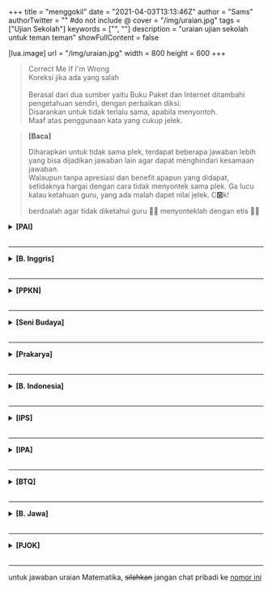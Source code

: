 +++
title = "menggokil"
date = "2021-04-03T13:13:46Z"
author = "Sams"
authorTwitter = "" #do not include @
cover = "/img/uraian.jpg"
tags = ["Ujian Sekolah"]
keywords = ["", ""]
description = "uraian ujian sekolah untuk teman teman"
showFullContent = false

[lua.image]
url = "/img/uraian.jpg"
width = 800
height = 600
+++
> Correct Me If I'm Wrong<br>
> Koreksi jika ada yang salah<br><br>
> Berasal dari dua sumber yaitu Buku Paket dan Internet ditambahi pengetahuan sendiri, dengan perbaikan diksi.<br>
> Disarankan untuk tidak terlalu sama, apabila menyontoh.<br>
> Maaf atas penggunaan kata yang cukup jelek.

> <b>[Baca]</b>
>
> Diharapkan untuk tidak sama plek, terdapat beberapa jawaban lebih yang bisa dijadikan jawaban lain agar dapat menghindari kesamaan jawaban. <br>
> Walaupun tanpa apresiasi dan benefit apapun yang didapat, setidaknya hargai dengan cara tidak menyontek sama plek. Ga lucu kalau ketahuan guru, yang ada malah dapet nilai jelek. C🅾️k! 
>
> berdoalah agar tidak diketahui guru 🙏🏿
> menyonteklah dengan etis 👊🏿

<details>
<summary><b>[PAI]</b></summary>
<br>
1. Allah akan memberikan kepada orang orang yang beriman pahala yang besar<br><br><hr>
2. Hikmah Iman kepada rasul, yaitu :<br>
A. Menjadikan rasul sebagai suri teladan dalam hidup<br>
B. Mencintai rasul dengan cara mengikuti dan mengamalkan ajarannya<br>
C. Dengan beriman kepada rasul, maka makin sempurna imannya<br>
D. Mendorong diri untuk melakukan kebaikan-kebaikan
<blockquote>
Alternatif jawaban :<br>
> Menyadari bahwa hakikat dirinya adalah makhluk (ciptaan) Allah<br>
> Menegakkan agama Allah Ta’ala dengan syariat yang diajarkannya <br>
> Terdorong untuk menjadikan rasul-rasul Allah contoh dalam menjalankan hidup<br><br> 
</blockquote>
3. tiga syarat diterimanya amal sholeh, antara lain :<br>
A. Beriman dan bertaqwa<br>
B. Melakukan dengan ikhlas<br>
C. Mengikuti dan melaksanakan ajaran Rasulallah<br><br><hr>
4. Sebesar 10% dari hasil pertanian sesuai dengan ketentuan untuk sawah yang memanfaatkan air hujan sebagai sumber air, dalam hal ini jumlahnya sebesar 150 kg<br><br><hr>
5. Demak merupakan kerajaan Islam pertama di Pulau Jawa. Di samping sebagai pusat pemerintahan, demak sekaligus pusat penyebaran agama Islam di Pulau Jawa. Salah satu rintangan para wali adalah masih kuatnya pengaruh Hindu dan Buddha di Demak pada waktu itu. Pada akhirnya Islam dapat diterima melalui pendekatan dengan dakwah melalui adat atau budaya yang ada. Untuk itu setiap tanggal 10 dzulhijjah Umat Islam memperingati Hari Raya Idul Adha dengan melaksanakan sholat Ied, penyembelihan hewan kemudian dilanjutkan dengan Grebeg Besar Demak. Pada waktu itu, di Masjid Agunh Demak diselenggarakan keramaian yang disisipi syair syair Islam<br>
</details>
<br><hr>

<details>
<summary><b>[B. Inggris]</b></summary>
<br>
1. No, it does not. They are invertebrate animals. This means that unlike fish or people, they have no backbones. In fact, they have no bones at all<br><br><hr>
2. Because they are made almost entirely of water<br><br><hr>
3. Explain to the readers about jellyfish in general<br><br><hr>
4. Salt water, fresh water, tropical seas, and icy waters near the south and north poles<br><br><hr>
5. Jellyfish
</details>
<br><hr>

<details>
<summary><b>[PPKN]</b></summary>
<br>
1. Rumusan dasar negara yang diajukan oleh Soepomo, antara lain :<br>
A. Persatuan<br>
B. Kekeluargaan<br>
C. Keseimbangan lahir dan batin<br>
D. Musyawarah<br>
E. Keadilan rakyat<br><br><hr>
2. Empat pokok pikiran pembukaaan UUD 1945, yaitu :<br>
A. Pokok pikiran pertama, negara melindungi segenap bangsa Indonesia dan seluruh tumpah darah Indonesia dengan berdasar atas persatuan. <br><br>
Pokok pikiran pertama menegaskan bahwa negara mengatasi segala macam paham golongan dan paham individualistis, serta penyelenggara negara dan setiap warga negara wajib mengutamakan kepentingan negara di atas kepentingan golongan atau individu<br><br>
B. Pokok pikiran kedua, negara hendak mewujudkan keadilan sosial bagi seluruh rakyat Indonesia. <br><br>
Pokok pikiran kedua memiliki makna bahwasanya penyelenggara negara dapat menentukan jalan serta aturan yang harus dilaksanakan menurut Undang Undang Dasar untuk mencapai tujuan memajukan kesejahteraan umum yang berkeadilan<br><br>
C. Pokok pikiran ketiga, negara yang berkedaulatan rakyat, berdasarkan atas kerakyatan dan permusyawaratan/perwakilan. <br><br>
Pokok pikiran ketiga menyatakan bahwa kedaulatan berada di tangan masyarakat. Serta pokok pikiran ini sesuai dengan masyarakat Indonesia yang mengedepankan musyawarah untuk mufakat dalam penyelesaian masalah<br><br>
D. Pokok pikiran keempat, negara berdasarkan atas Ketuhanan Yang Maha Esa, menurut dasar kemanusiaan yang adil dan beradab.<br><br>
Pokok pikiran keempat menegaskan ketakwaan terhadap tuhan, serta menjunjung tinggi martabat manusia atau nilai kemanusiaan yang luhur<br><br><hr>
3. Empat pengertian teori kedaulatan, yaitu :<br>
A. Teori Kedaulatan Tuhan<br>
Teori kedaulatan Tuhan merupakan teori kedaulatan yang mengajarkan bahwa negara atau pemerintah mendapat kekuasaan tertinggi dari Tuhan, kekuasaan yang berasal dari Tuhan itu diberikan kepada tokoh tokoh terpilih yang menjadi pemimpin negara dan berperan selaku wakil Tuhan di dunia<br><br>
B. Teori Kedaulatan Raja<br>
Teori Kedaulatan Raja adalah teori yang mengajarkan bahwa kekuasaan tertinggi dalam suatu negara berada di tangan Raja<br><br>
C. Teori Kedaulatan Negara<br>
Teori kedaulatan negara adalah teori yang mengajarkan bahwa kekuasaan tertinggi berada di suatu negara, timbul bersamaan dengan berdirinya suatu negara, hukum dan konstitusi lahir menurut kehendak negara dan diabdikan kepada kepentingan negara<br><br>
D. Teori Kedaulatan Rakyat<br>
Teori kedaulatan rakyat adalah teori yang beranggapan bahwa kekuasaan tertinggi berada di tangan rakyat dan terbentuk atas perjanjian masyarakat, serta memberikan sebagian kekuasaan kepada penguasa yang terpilih dengan melindungi hak hak Rakyat
<blockquote>
Alternatif jawaban :<br>
> Teori Kedaulatan Hukum<br>
Teori Kedaulatan Hukum adalah teori yang mengajarkan bahwa hukum merupakan kekuasaan tertinggi, kekuasaan pemerintah berasal dari hukum dan hukum yang membimbing kekuasaan pemerintah
</blockquote>
4. Menurut saya teori kedaulatan rakyat sesuai dengan Bangsa Indonesia. Pemilu, Lembaga perwakilan rakyat, badan majelis pengawal pemerintah, dan susunan kekuasaan majelis berdasarkan UU merupakan perwujudan dari ajaran teori kedaulatan rakyat. Pemilu sendiri merupakan perwujudan kekuasaan rakyat yang memilih pemegang kekuasaan. Lembaga perwakilan rakyat serta badan majelis pengawal pemerintah yang memberikan hak hak rakyat sebagai pemegang kekuasaan tertinggi. Kemudian, susunan kekuasaan majelis yang berdasarkan UU adalah perwujudan dari perjanjian masyarakat yang merupakan dasar teori ini<br><br><hr>
5. Salah satu hal yang bisa dilakukan untuk bela negara sebagai generasi muda dalam kehidupan sehari hari adalah dengan cara menumbuhkan keaktifan dalam berperan aktif untuk mewujudkan kemajuan bangsa dan negara<br><br>
</details>
<br><hr>

<details>
<summary><b>[Seni Budaya]</b></summary>
<br>
1. Lima alat musik ritmis, antara lain :<br>
A. Konga<br>
B. Marakas<br>
C. Tamborin<br>
D. Drum<br>
E. Triangle
<blockquote>
Alternatif jawaban :<br>
> Ketipung <br>
> Tifa <br>
> Rebana <br>
> Kastanyet <br>
> Djembe <br>
</blockquote>
2. Ciri ciri musik pop, yaitu :<br>
A. Memiliki melodi yang mudah dicerna<br>
B. Memiliki lirik dengan kata-kata sederhana dan mudah dipahami<br>
C. Memiliki harmoni yang tidak terlalu rumit, namun memiliki tempo yang cukup bervariasi<br>
D. Alat musik yang biasanya digunakan untuk jenis musik pop antara lain gitar, bass, piano, drum dan keyboard
<blockquote>
Alternatif jawaban :<br>
> Mudah dikombinasikan dengan genre musik yang lain dan menghasilkan genre baru yang lebih segar<br>
> Terkadang lirik lagu pop disesuaikan dengan isu atau tren yang sedang populer<br>
</blockquote>
3. Lima tema dalam karya seni rupa murni, yaitu :<br>
A. Hubungan manusia dengan dirinya<br>
B. Hubungan manusia dengan manusia lain<br>
C. Hubungan manusia dengan alam sekitar<br>
D. Hubungan manusia dengan aktifitasnya <br>
E. Hubungan manusia dengan imajinasinya<br><br><hr>
4. Lima teknik dalam membuat patung, yaitu :<br>
A. Teknik pahat, yaitu mengurangi bahan menggunakan alat pahat<br>
B. Teknik butsir, yaitu membentuk benda dengan mengurangi dan menambah benda<br>
C. Teknik cor, yaitu membuat karya seni dengan membuat alat cetakan, kemudian dituangkan bahan berupa semen, gips, dan bahan sebagainya sehingga menghasilkan bentuk yang diinginkan<br>
D. Teknik cetak, yaitu membuat karya seni dengan cara membuat cetakan terlebih dahulu<br>
E. Teknik Assembling (merakit) adalah membuat sambungan dari beberapa material seperti besi, logam, kertas, kayu maupun tekstil. Bisa disambung dengan cara las listrik atau dengan lem untuk mendapatkan bentuk tertentu<br><br><hr>
5. Lima bahan alam dan buatan dalam membuat seni grafis cetak tinggi, antara lain :<br><br>
Bahan alam,<br>
A. Batang daun pisang<br>
B. Kulit pohon<br>
C. Daun<br>
D. Buah <br>
E. Kayu<br><br>
Bahan buatan,<br>
A. Aluminium <br>
B. Cat minyak<br>
C. Tinta<br>
D. Kertas karton <br>
E. Kertas gambar<br><br>
</details>
<br><hr>

<details>
<summary><b>[Prakarya]</b></summary>
<br>
catatan: aku kurang dapat memahami soal nomor 1, kemungkinan soal memang tidak jelas/lengkap. Asumsikan saja soal mengenai "Serat alam yang terdapat di Indonesia" <br><br>
1. Beberapa serat alam yang terdapat di Indonesia, antara lain :<br>
A. Serat sutra dari kepompong ulat sutra (Hewan)<br>
B. Serat wol dari bulu domba (Hewan)<br>
C. Serat ilalang dari rumput ilalang (Tumbuhan)<br>
D. Serat pelepah pisang dari pelepah pisang (Tumbuhan)
<blockquote>
Alternatif jawaban :<br>
> Serat serabut kelapa dari buah kelapa (Tumbuhan)<br>
> Serat eceng gondok dari eceng gondok (Tumbuhan) <br>
</blockquote>
2. Empat fungsi utama kemasan yaitu :<br>
A. Menjual produk<br>
Produk yang dikemas nilai jualnya lebih tinggi dari pada produk yang tidak dikemas. Selain itu kemasan yang menarik dapat menambah daya tarik pembeli<br><br>
B. Melindungi produk<br>
Kemasan dapat melindungi produk dari hal yang dapat terjadi di luar kemasan, seperti panas, kelembapan udara, oksigen, benturan, dan hal lainnya yang dapat merusak dan menurunkan kualitas produk<br><br>
C. Memudahkan penggunaan produk<br>
Dengan adanya kemasan, produk dapat dikemas dengan rapi dalam satu kemasan. Serta dapat memudahkan penggunaan produk itu sendiri <br><br>
D. Menambahkan keindahan tampilan produk<br>
Produk yang dikemas akan memberikan kesan keindahan dan menarik<br><br>
<blockquote>
Alternatif jawaban :<br>
> Sebagai identitas produk<br>
dalam hal ini kemasan dapat digunakan sebagai alat komunikasi dan informasi kepada konsumen melalui label yang terdapat pada kemasan<br><br>
> Mewadahi produk<br>
Mewadahi produk selama distribusi dari produsen hingga ke konsumen, agar produk tidak tercecer, terutama untuk cairan, pasta, atau butiran<br><br>
> Memberikan nilai berbeda<br>
Memberikan nilai yang berbeda dari produk serupa sehingga dapat meningkatkan daya tarik calon pembeli
</blockquote>
3.

![makanan](/img/makanan.jpg)

<hr>
4. Hidroponik adalah salah satu metode dalam budidaya menanam dengan memanfaatkan air tanpa menggunakan media tanah dengan menekankan pada pemenuhan kebutuhan hara nutrisi bagi tanaman<br><br><hr>
5. Tiga bagian bagian dasar rumah, yaitu :<br>
A. Bagian Bawah/Dasar Rumah<br>
- Lantai<br><br>
B. Bagian Tengah/Ruangan Rumah<br>
- Dinding<br>
- Pintu  <br>
- Ruangan/Kamar<br><br>
C. Bagian Atas/Penutup Rumah<br>
- Atap<br>
</details>
<br><hr>

<details>
<summary><b>[B. Indonesia]</b></summary>
<br>
1. A. Simpulan cerita tersebut adalah setiap manusia pasti menemui masalah di dalam kehidupannya. Bagaimana cara mengatasi masalah tersebut tergantung manusia itu sendiri. Manusia itu sendiri yang menentukan mau menjadi lebih lemah, lebih baik, lebih kuat, atau menjadi sesuatu yang baru<br><br>
B. Hal hal yang terjadi menimpa kita. Akan tetapi, kitalah yang menentukan akan jadi apa<br><br><hr>
2. Mikir sendiri coy, cuman bikin pantun🙊<br>

[https://kuncitts.com/rima-kata.php](https://kuncitts.com/rima-kata.php) <br>
web itu bakal berguna buat cari kosa kata yang akhirannya sama (rima) <br><br>
Burung berkicau di pagi hari<br>
Seakan mengucapkan salam kepada kita<br>
...<br>
...<br><br><hr>
3. Ide pokok paragraf pertama adalah atlet atlet Indonesia meraih prestasi di Asian Games 2018<br><br>
Ide pokok padahal kedua adalah atlet atlet Indonesia masuk 10 besar, melebihi target yang dibebankan pemerintah<br><br><hr>
4. A. Watak agus adalah pemarah<br>
B. Kita tidak boleh main hakim sendiri dan menyalahkan orang lain tanpa bukti yang pasti<br><br><hr>
5. Karang sendiri coy, cuman teks deskripsi kok🐧
</details>
<br><hr>

<details>
<summary><b>[IPS]</b></summary>
<br>
1. Batas batas benua asia, antara lain :<br>
A. Sebelah utara berbatasan dengan Samudra Arktik <br>
B. Sebelah timur berbatasan dengan Samudra Pasifik dan selat bering <br>
C. Sebelah selatan berbatasan dengan Samudra Hindia<br>
D. Sebelah barat berbatasan dengan Laut Tengah, Laut Merah, Laut Kaspia, Laut Hitam, Laut Tengah, Selat Bosporus, Selat Dardanella, Terusan Suez, Pegunungan Ural dan Benua Eropa<br><br><hr>
2. Globalalisasi dalam bidang IPTEK membawa pengaruh besar dalam kemajuan IPTEK yang memberikan kemudahan dan kenyamanan bagi kehidupan manusia. Mulai dari kemudahan mencari sumber informasi dari teknologi Internet, mudahnya berkomunikasi dengan teman menggunakan teknologi atau media sosial, bahkan sampai membawa pengaruh yang menghasilkan teknologi komputer, handphone, siaran televisi, serta satelit telah mempercepat alira informasi menembus batas dunia<br><br><hr>
3. Sepuluh jenis subsektor dalam ekonomi kreatif yang berkembang di Indonesia, yaitu :<br>
A. Aplikasi dan pengembangan permainan<br>
B. Arsitektur<br>
C. Desain produk<br>
D. Fashion<br>
E. Desain interior<br>
F. Desain komunikasi visual<br>
G. Seni pertunjukan<br>
H. Film, animasi, dan video<br>
I. Fotografi<br>
J. Kriya<br>
<blockquote>
Alternatif jawaban :<br>
> Kuliner<br>
> Music<br>
> Periklanan<br>
> Penerbitan<br>
> Seni rupa<br>
> Televise dan radio
</blockquote>
4. Pemilu tahun 1955 merupakan pemilu pertama di Indonesia, rakyat telah menggunakan hak pilihnya untuk memilih wakil wakil mereka. Keberhasilan pemilu tahun 1955 menandakan telah berjalannya demokrasi di tangan masyarakat. <br><br>
Pemilu tahun 1955 dilaksanakan dalam 2 tahap. Tahap pertama adalah untuk memilih anggota DPR yang berjumlah 250 orang, tahap kedua adalah untuk memilih anggota Dewan Konstintuante yang akan bertugas untuk membuat Undang Undang Dasar yang tetap sebagai pengganti UUD Sementara 1950<br><br><hr>
5. Alasan dikeluarkannya Dekrit Presiden 5 Juli 1959 adalah karena kegagalan Dewan Konstintuante dalam menyusun UUD sebagai Pengganti UUDS 1950 yang disebabkan perbedaan pandangan tentang dasar negara
</details>
<br><hr>

<details>
<summary><b>[IPA]</b></summary>
<br>
belum ujian, pasti segera diupdate apabila sudah selesai. 
</details>
<br><hr>

<details>
<summary><b>[BTQ]</b></summary>
<br>
belum ujian, pasti segera diupdate apabila sudah selesai. 
</details>
<br><hr>

<details>
<summary><b>[B. Jawa]</b></summary>
<br>
belum ujian, pasti segera diupdate apabila sudah selesai. 
</details>
<br><hr>

<details>
<summary><b>[PJOK]</b></summary>
<br>
belum ujian, pasti segera diupdate apabila sudah selesai. 
</details>
<br><hr>
untuk jawaban uraian Matematika, <strike>silahkan</strike> jangan chat pribadi ke <a href="https://wa.me/6282133059366"> nomor ini</a><br>
